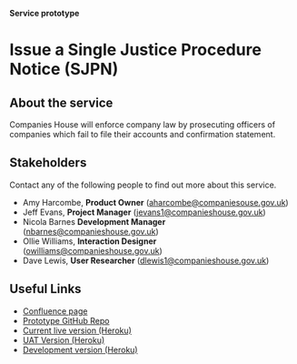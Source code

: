 **Service prototype**
# Issue a Single Justice Procedure Notice (SJPN)

## About the service
Companies House will enforce company law by prosecuting officers of companies which fail to file their accounts and confirmation statement.

## Stakeholders
Contact any of the following people to find out more about this service.

- Amy Harcombe, **Product Owner** (aharcombe@companiesouse.gov.uk)
- Jeff Evans, **Project Manager** (jevans1@companieshouse.gov.uk)
- Nicola Barnes **Development Manager** (nbarnes@companieshouse.gov.uk)
- Ollie Williams, **Interaction Designer** (owilliams@companieshouse.gov.uk)
- Dave Lewis, **User Researcher** (dlewis1@companieshouse.gov.uk)

## Useful Links
- [Confluence page](https://companieshouse.atlassian.net/wiki/spaces/SJP)
- [Prototype GitHub Repo](https://github.com/companieshouse/single-justice-procedure-prototype)
- [Current live version (Heroku)](https://sjp-prototype.herokuapp.com/)
- [UAT Version (Heroku)](https://sjp-prototype-uat.herokuapp.com/)
- [Development version (Heroku)](https://sjp-prototype-dev.herokuapp.com/)
